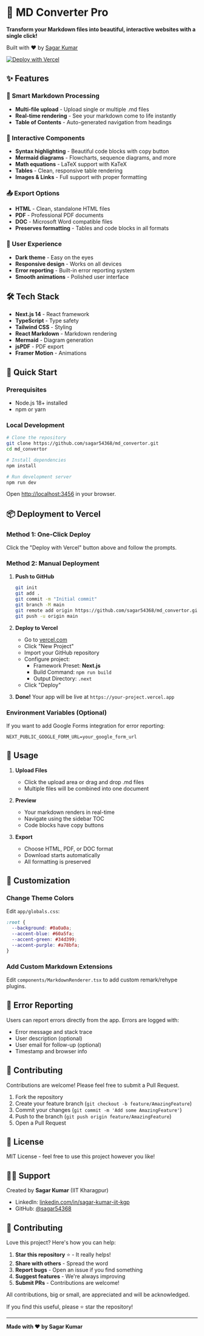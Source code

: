 # 🚀 MD Converter Pro

**Transform your Markdown files into beautiful, interactive websites with a single click!**

Built with ❤️ by [Sagar Kumar](https://www.linkedin.com/in/sagar-kumar-iit-kgp/)

[![Deploy with Vercel](https://vercel.com/button)](https://vercel.com/new/clone?repository-url=https://github.com/sagar54368/md_convertor)

## ✨ Features

### 📝 Smart Markdown Processing
- **Multi-file upload** - Upload single or multiple .md files
- **Real-time rendering** - See your markdown come to life instantly
- **Table of Contents** - Auto-generated navigation from headings

### 🎨 Interactive Components
- **Syntax highlighting** - Beautiful code blocks with copy button
- **Mermaid diagrams** - Flowcharts, sequence diagrams, and more
- **Math equations** - LaTeX support with KaTeX
- **Tables** - Clean, responsive table rendering
- **Images & Links** - Full support with proper formatting

### 📤 Export Options
- **HTML** - Clean, standalone HTML files
- **PDF** - Professional PDF documents
- **DOC** - Microsoft Word compatible files
- **Preserves formatting** - Tables and code blocks in all formats

### 🎯 User Experience
- **Dark theme** - Easy on the eyes
- **Responsive design** - Works on all devices
- **Error reporting** - Built-in error reporting system
- **Smooth animations** - Polished user interface

## 🛠️ Tech Stack

- **Next.js 14** - React framework
- **TypeScript** - Type safety
- **Tailwind CSS** - Styling
- **React Markdown** - Markdown rendering
- **Mermaid** - Diagram generation
- **jsPDF** - PDF export
- **Framer Motion** - Animations

## 🚀 Quick Start

### Prerequisites
- Node.js 18+ installed
- npm or yarn

### Local Development

```bash
# Clone the repository
git clone https://github.com/sagar54368/md_convertor.git
cd md_convertor

# Install dependencies
npm install

# Run development server
npm run dev
```

Open [http://localhost:3456](http://localhost:3456) in your browser.

## 📦 Deployment to Vercel

### Method 1: One-Click Deploy

Click the "Deploy with Vercel" button above and follow the prompts.

### Method 2: Manual Deployment

1. **Push to GitHub**
   ```bash
   git init
   git add .
   git commit -m "Initial commit"
   git branch -M main
   git remote add origin https://github.com/sagar54368/md_convertor.git
   git push -u origin main
   ```

2. **Deploy to Vercel**
   - Go to [vercel.com](https://vercel.com)
   - Click "New Project"
   - Import your GitHub repository
   - Configure project:
     - Framework Preset: **Next.js**
     - Build Command: `npm run build`
     - Output Directory: `.next`
   - Click "Deploy"

3. **Done!** Your app will be live at `https://your-project.vercel.app`

### Environment Variables (Optional)

If you want to add Google Forms integration for error reporting:

```env
NEXT_PUBLIC_GOOGLE_FORM_URL=your_google_form_url
```

## 📖 Usage

1. **Upload Files**
   - Click the upload area or drag and drop .md files
   - Multiple files will be combined into one document

2. **Preview**
   - Your markdown renders in real-time
   - Navigate using the sidebar TOC
   - Code blocks have copy buttons

3. **Export**
   - Choose HTML, PDF, or DOC format
   - Download starts automatically
   - All formatting is preserved

## 🎨 Customization

### Change Theme Colors

Edit `app/globals.css`:

```css
:root {
  --background: #0a0a0a;
  --accent-blue: #60a5fa;
  --accent-green: #34d399;
  --accent-purple: #a78bfa;
}
```

### Add Custom Markdown Extensions

Edit `components/MarkdownRenderer.tsx` to add custom remark/rehype plugins.

## 🐛 Error Reporting

Users can report errors directly from the app. Errors are logged with:
- Error message and stack trace
- User description (optional)
- User email for follow-up (optional)
- Timestamp and browser info

## 🤝 Contributing

Contributions are welcome! Please feel free to submit a Pull Request.

1. Fork the repository
2. Create your feature branch (`git checkout -b feature/AmazingFeature`)
3. Commit your changes (`git commit -m 'Add some AmazingFeature'`)
4. Push to the branch (`git push origin feature/AmazingFeature`)
5. Open a Pull Request

## 📝 License

MIT License - feel free to use this project however you like!

## 🙋‍♂️ Support

Created by **Sagar Kumar** (IIT Kharagpur)

- LinkedIn: [linkedin.com/in/sagar-kumar-iit-kgp](https://www.linkedin.com/in/sagar-kumar-iit-kgp/)
- GitHub: [@sagar54368](https://github.com/sagar54368)

## 🌟 Contributing

Love this project? Here's how you can help:

1. **Star this repository** ⭐ - It really helps!
2. **Share with others** - Spread the word
3. **Report bugs** - Open an issue if you find something
4. **Suggest features** - We're always improving
5. **Submit PRs** - Contributions are welcome!

All contributions, big or small, are appreciated and will be acknowledged.

If you find this useful, please ⭐ star the repository!

---

**Made with ❤️ by Sagar Kumar**
